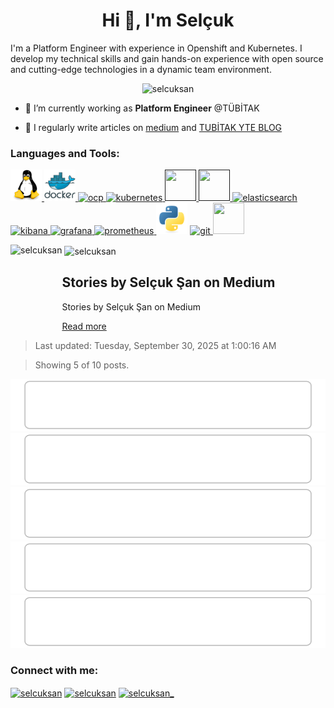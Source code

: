 <h1 align="center">Hi 👋, I'm Selçuk</h1>
<p align="left">I'm a Platform Engineer with experience in Openshift and Kubernetes.
I develop my technical skills and gain hands-on experience with open source and cutting-edge technologies in a dynamic team environment.
</p>

<p align="center"> <img src="https://komarev.com/ghpvc/?username=selcuksan&label=Profile%20views&color=0e75b6&style=flat" alt="selcuksan" /> </p>

- 🔭 I’m currently working as **Platform Engineer** @TÜBİTAK

- 📝 I regularly write articles on [medium](https://medium.com/@selcuk.san) and [TUBİTAK YTE BLOG](https://yteblog.bilgem.tubitak.gov.tr/authors/selcuk_san)  


<h3 align="left">Languages and Tools:</h3>
<p align="left"> 
<a href="https://www.linux.org/" target="_blank" rel="noreferrer"> <img src="https://raw.githubusercontent.com/devicons/devicon/master/icons/linux/linux-original.svg" alt="linux" width="50" height="50"/> </a> 
<a href="https://www.docker.com/" target="_blank" rel="noreferrer"> <img src="https://raw.githubusercontent.com/devicons/devicon/master/icons/docker/docker-original-wordmark.svg" alt="docker" width="50" height="50"/> <a href="https://www.redhat.com/en/technologies/cloud-computing/openshift" target="_blank" rel="noreferrer"> <img src="https://upload.wikimedia.org/wikipedia/commons/3/3a/OpenShift-LogoType.svg" alt="ocp" width="50" height="50"/> </a> </a>  
<a href="https://kubernetes.io" target="_blank" rel="noreferrer"> <img src="https://www.vectorlogo.zone/logos/kubernetes/kubernetes-icon.svg" alt="kubernetes" width="50" height="50"/> </a> 
<a href="" target="_blank" rel="noreferrer"> <img src="https://icons-for-free.com/iff/png/256/argocd-1331550886883580947.png" width="50" height="50"/>
  <a href="" target="_blank" rel="noreferrer"> <img src="https://upload.wikimedia.org/wikipedia/commons/thumb/e/e9/Jenkins_logo.svg/742px-Jenkins_logo.svg.png" width="50" height="50"/>
<a href="https://www.elastic.co" target="_blank" rel="noreferrer"> <img src="https://www.vectorlogo.zone/logos/elastic/elastic-icon.svg" alt="elasticsearch" width="50" height="50"/> </a> 
<a href="https://www.elastic.co/kibana" target="_blank" rel="noreferrer"> <img src="https://www.vectorlogo.zone/logos/elasticco_kibana/elasticco_kibana-icon.svg" alt="kibana" width="50" height="50"/> </a> 
<a href="https://grafana.com" target="_blank" rel="noreferrer"> <img src="https://www.vectorlogo.zone/logos/grafana/grafana-icon.svg" alt="grafana" width="50" height="50"/> </a> 
<a href="https://prometheus.io/" target="_blank" rel="noreferrer"> <img src="https://upload.wikimedia.org/wikipedia/commons/3/38/Prometheus_software_logo.svg" alt="prometheus" width="50" height="50"/> </a>
<a href="https://www.python.org" target="_blank" rel="noreferrer"> <img src="https://raw.githubusercontent.com/devicons/devicon/master/icons/python/python-original.svg" alt="python" width="50" height="50"/></a> 
<a href="https://git-scm.com/" target="_blank" rel="noreferrer"> <img src="https://www.vectorlogo.zone/logos/git-scm/git-scm-icon.svg" alt="git" width="50" height="50"/> </a> 
<a target="_blank" rel="noreferrer"> <img src="https://upload.wikimedia.org/wikipedia/commons/0/05/Scikit_learn_logo_small.svg" width="50" height="50"/> </a> 
</p>


<p><img align="left" src="https://github-readme-stats.vercel.app/api/top-langs?username=selcuksan&show_icons=true&locale=en&layout=compact&hide=Jupyter%20Notebook,CSS,HTML,PHP,javascript,kvlang" height="150" alt="selcuksan" /></p>

<p>&nbsp;<img align="center" src="https://github-readme-stats.vercel.app/api?username=selcuksan&show_icons=true&locale=en" alt="selcuksan" height="150" /></p>

<!--<h3> Medium Stories </h3>
 BLOG-POST-LIST:START
- [Monitoring: Sistemlerinizi Kontrol Altında Tutun ve Performansı Maksimize Edin](https://medium.com/t%C3%BCrk-telekom-bulut-teknolojileri/monitoring-sistemlerinizi-kontrol-alt%C4%B1nda-tutun-ve-performans%C4%B1-maksimize-edin-66986a076d17?source=rss-6b92533c1297------2)
- [Veri Ambarı Nedir?](https://medium.com/t%C3%BCrk-telekom-bulut-teknolojileri/veri-ambar%C4%B1-nedir-d409cf2dc810?source=rss-6b92533c1297------2)
- [Veri Mühendisi Kimdir? Ve Ne İş Yapar?](https://medium.com/t%C3%BCrk-telekom-bulut-teknolojileri/veri-m%C3%BChendisli%C4%9Fi-nedir-ve-veri-m%C3%BChendisi-ne-yapar-9cf62a3203e4?source=rss-6b92533c1297------2)
<!-- BLOG-POST-LIST:END -->


<!-- blog-post-list:start -->
## Stories by Selçuk Şan on Medium

Stories by Selçuk Şan on Medium

[Read more](https://medium.com/@selcuk.san?source=rss-6b92533c1297------2)
> Last updated: Tuesday, September 30, 2025 at 1:00:16 AM

> Showing 5 of 10 posts.

[![Kubernetes’te Observability ve Monitoring — I](https://raw.githubusercontent.com/selcuksan/selcuksan/main/blog-post-list-output/Stories_by_Selçuk_Şan_on_Medium/Kubernetes’te_Observability_ve_Monitoring_—_I.svg)](https://medium.com/t%C3%BCrk-telekom-bulut-teknolojileri/kuberneteste-observability-ve-monitoring-i-a597b99b985c)
[![Kubernetes Storage](https://raw.githubusercontent.com/selcuksan/selcuksan/main/blog-post-list-output/Stories_by_Selçuk_Şan_on_Medium/Kubernetes_Storage.svg)](https://medium.com/t%C3%BCrk-telekom-bulut-teknolojileri/kubernetes-storage-fc8892cca267)
[![Kendi Kubernetes Clusterınızı Yönetin](https://raw.githubusercontent.com/selcuksan/selcuksan/main/blog-post-list-output/Stories_by_Selçuk_Şan_on_Medium/Kendi_Kubernetes_Clusterınızı_Yönetin.svg)](https://medium.com/t%C3%BCrk-telekom-bulut-teknolojileri/operate-your-kubernetes-clusters-f769323bc5be)
[![Watsonx Code Assistant for Z: Mainframe Application Modernization](https://raw.githubusercontent.com/selcuksan/selcuksan/main/blog-post-list-output/Stories_by_Selçuk_Şan_on_Medium/Watsonx_Code_Assistant_for_Z__Mainframe_Application_Modernization.svg)](https://medium.com/t%C3%BCrk-telekom-bulut-teknolojileri/watsonx-code-assistant-for-z-mainframe-application-modernization-26b72d14895e)
[![“DevOps Bir İnsan Problemidir”](https://raw.githubusercontent.com/selcuksan/selcuksan/main/blog-post-list-output/Stories_by_Selçuk_Şan_on_Medium/“DevOps_Bir_İnsan_Problemidir”.svg)](https://medium.com/t%C3%BCrk-telekom-bulut-teknolojileri/devops-bir-i%CC%87nsan-problemidir-7408538464d8)


<!-- blog-post-list:end -->

<h3 align="left">Connect with me:</h3>
<p align="left">
<a href="https://img.shields.io/badge/email-c14438?style=for-the-badge&logo=Gmail&logoColor=white&link=mailto:selcuk1330@gmail.com" target="blank"><img align="center" src="https://upload.wikimedia.org/wikipedia/commons/7/7e/Gmail_icon_%282020%29.svg" alt="selcuksan" height="30" width="50" /></a>
<a href="https://linkedin.com/in/selcuksan" target="blank"><img align="center" src="https://raw.githubusercontent.com/rahuldkjain/github-profile-readme-generator/master/src/images/icons/Social/linked-in-alt.svg" alt="selcuksan" height="30" width="50" /></a>  
<a href="https://twitter.com/selcuksan_" target="blank"><img align="center" src="https://raw.githubusercontent.com/rahuldkjain/github-profile-readme-generator/master/src/images/icons/Social/twitter.svg" alt="selcuksan_" height="30" width="50" /></a></p>
